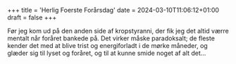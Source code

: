 +++
title = 'Herlig Foerste Forårsdag'
date = 2024-03-10T11:06:12+01:00
draft = false
+++


Før jeg kom ud på den anden side af kropstyranni, der fik jeg det altid værre mentalt når foråret bankede på. Det virker måske paradoksalt; de fleste kender det med at blive trist og energiforladt i de mørke måneder, og glæder sig til lyset og foråret, og til at kunne smide noget af alt det… 